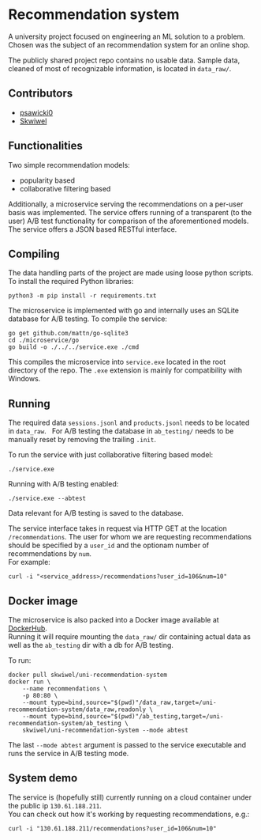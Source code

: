 # Recommendation system

A university project focused on engineering an ML solution to a problem. Chosen was the subject of an recommendation system for an online shop.

The publicly shared project repo contains no usable data. Sample data, cleaned of most of recognizable information, is located in `data_raw/`.

## Contributors
 - [psawicki0](https://github.com/psawicki0)
 - [Skwiwel](https://github.com/Skwiwel)

## Functionalities
Two simple recommendation models:
 - popularity based
 - collaborative filtering based

Additionally, a microservice serving the recommendations on a per-user basis was implemented. The service offers running of a transparent (to the user) A/B test functionality for comparison of the aforementioned models. The service offers a JSON based RESTful interface.

## Compiling
The data handling parts of the project are made using loose python scripts. To install the required Python libraries:
```
python3 -m pip install -r requirements.txt
```
The microservice is implemented with go and internally uses an SQLite database for A/B testing. To compile the service:
```
go get github.com/mattn/go-sqlite3
cd ./microservice/go
go build -o ./../../service.exe ./cmd
```
This compiles the microservice into `service.exe` located in the root directory of the repo. The `.exe` extension is mainly for compatibility with Windows.

## Running
The required data `sessions.jsonl` and `products.jsonl` needs to be located in `data_raw`.  
For A/B testing the database in `ab_testing/` needs to be manually reset by removing the trailing `.init`.

To run the service with just collaborative filtering based model:
```
./service.exe
```
Running with A/B testing enabled:
```
./service.exe --abtest
```
Data relevant for A/B testing is saved to the database.

The service interface takes in request via HTTP GET at the location `/recommendations`. The user for whom we are requesting recommendations should be specified by a `user_id` and the optionam number of recommendations by `num`.  
For example:
```
curl -i "<service_address>/recommendations?user_id=106&num=10"
```

## Docker image
The microservice is also packed into a Docker image available at [DockerHub](https://hub.docker.com/r/skwiwel/uni-recommendation-system).  
Running it will require mounting the `data_raw/` dir containing actual data as well as the `ab_testing` dir with a db for A/B testing.

To run:
```
docker pull skwiwel/uni-recommendation-system
docker run \
    --name recommendations \
    -p 80:80 \
    --mount type=bind,source="$(pwd)"/data_raw,target=/uni-recommendation-system/data_raw,readonly \
    --mount type=bind,source="$(pwd)"/ab_testing,target=/uni-recommendation-system/ab_testing \
    skwiwel/uni-recommendation-system --mode abtest
```
The last `--mode abtest` argument is passed to the service executable and runs the service in A/B testing mode.

## System demo
The service is (hopefully still) currently running on a cloud container under the public ip `130.61.188.211`.  
You can check out how it's working by requesting recommendations, e.g.:
```
curl -i "130.61.188.211/recommendations?user_id=106&num=10"
```